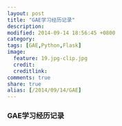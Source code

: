 ```yaml
---
layout: post
title: "GAE学习经历记录"
description: 
modified: 2014-09-14 18:56:45 +0800
category: 
tags: [GAE,Python,Flask]
image:
  feature: 19.jpg-clip.jpg
  credit: 
  creditlink: 
comments: true
share: true
alias: [/2014/09/14/GAE]
---
```


### GAE学习经历记录

<!--more-->
